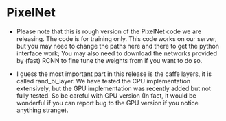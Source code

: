 # PixelNet

- Please note that this is rough version of the PixelNet code we are releasing. The code is for training only. This code works on our server, but you may need to change the paths here and there to get the python interface work; You may also need to download the networks provided by (fast) RCNN to fine tune the weights from if you want to do so.

- I guess the most important part in this release is the caffe layers, it is called rand_bi_layer. We have tested the CPU implementation extensively, but the GPU implementation was recently added but not fully tested. So be careful with GPU version (In fact, it would be wonderful if you can report bug to the GPU version if you notice anything strange).
